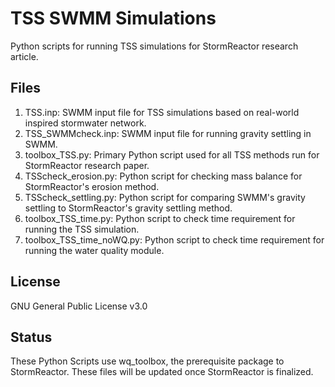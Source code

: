 # TSS SWMM Simulations
Python scripts for running TSS simulations for StormReactor research article. 

## Files
1. TSS.inp: SWMM input file for TSS simulations based on real-world inspired stormwater network.
2. TSS_SWMMcheck.inp: SWMM input file for running gravity settling in SWMM.
3. toolbox_TSS.py: Primary Python script used for all TSS methods run for StormReactor research paper.
4. TSScheck_erosion.py: Python script for checking mass balance for StormReactor's erosion method.
5. TSScheck_settling.py: Python script for comparing SWMM's gravity settling to StormReactor's gravity settling method.
6. toolbox_TSS_time.py: Python script to check time requirement for running the TSS simulation.
7. toolbox_TSS_time_noWQ.py: Python script to check time requirement for running the water quality module.

## License
GNU General Public License v3.0

## Status
These Python Scripts use wq_toolbox, the prerequisite package to StormReactor. These files will be updated once StormReactor is finalized.
